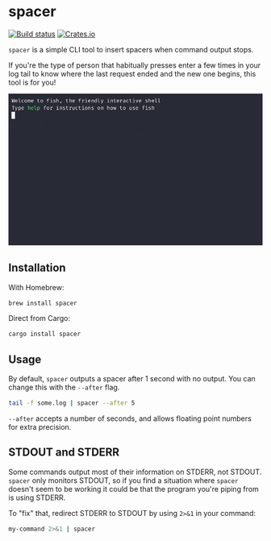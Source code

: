 # spacer

[![Build status](https://github.com/samwho/spacer/workflows/Build/badge.svg)](https://github.com/samwho/spacer/actions)
[![Crates.io](https://img.shields.io/crates/v/spacer.svg)](https://crates.io/crates/spacer)

`spacer` is a simple CLI tool to insert spacers when command output stops.

If you're the type of person that habitually presses enter a few times in your
log tail to know where the last request ended and the new one begins, this tool
is for you!

![](/images/spacer.gif)

## Installation

With Homebrew:

```bash
brew install spacer
```

Direct from Cargo:

```bash
cargo install spacer
```

## Usage

By default, `spacer` outputs a spacer after 1 second with no output. You can
change this with the `--after` flag.

```bash
tail -f some.log | spacer --after 5
```

`--after` accepts a number of seconds, and allows floating point numbers for
extra precision.

## STDOUT and STDERR

Some commands output most of their information on STDERR, not STDOUT. `spacer`
only monitors STDOUT, so if you find a situation where `spacer` doesn't seem
to be working it could be that the program you're piping from is using STDERR.

To "fix" that, redirect STDERR to STDOUT by using `2>&1` in your command:

```bash
my-command 2>&1 | spacer
```
